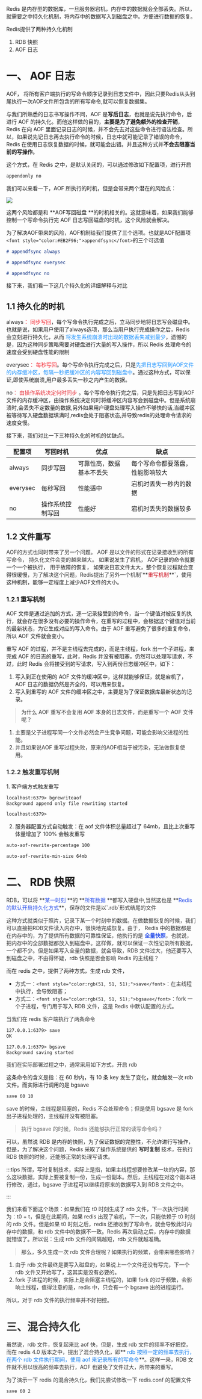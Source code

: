 Redis 是内存型的数据库，一旦服务器宕机，内存中的数据就会全部丢失。所以，就需要之中持久化机制，将内存中的数据写入到磁盘之中。方便进行数据的恢复。

Redis提供了两种持久化机制

1. RDB 快照
2. AOF 日志<font style="color:#40A9FF;"></font>

<h1 id="O2Np9">一、 AOF 日志</h1>
AOF， 将所有客户端执行的写命令顺序记录到日志文件中，因此只要Redis从头到尾执行一次AOF文件所包含的所有写命令,就可以恢复数据集。

与我们所熟悉的日志书写操作不同，AOF 是**写后日志**，也就是说先执行命令，后进行 AOF 的持久化。而他这样做的目的，**主要是为了避免额外的检查开销**，Redis 在向 AOF 里面记录日志的时候，并不会先去对这些命令进行语法检查。所以，如果说先记日志再去执行命令的时候，日志中就可能记录了错误的命令，Redis 在使用日志恢复数据的时候，就可能会出错。并且这种方式并**不会去阻塞当前的写操作**。

这个方式，在 Redis 之中，是默认关闭的，可以通过修改如下配置项，进行开启

```markdown
appendonly no
```

我们可以来看一下，AOF 所执行的时机，但是会带来两个潜在的风险点：

![](https://cdn.nlark.com/yuque/0/2024/png/22570918/1724080305346-e6841f9e-0d76-4bd5-a4ac-77f69970404c.png)

这两个风险都是和 **AOF写回磁盘 **的时机相关的。这就意味着，如果我们能够控制一个写命令执行完 AOF 日志写回磁盘的时机，这个风险就会解决。

为了解决AOF带来的风险，AOF机制给我们提供了三个选项。也就是AOF配置项`<font style="color:#EB2F96;">appendfsync</font>`的三个可选值

```markdown
# appendfsync always

# appendfsync everysec

# appendfsync no
```

接下来，我们看一下这几个持久化的详细解释与对比

<h2 id="Ra790">1.1 持久化的时机</h2>
always<font style="color:#F5222D;">： 同步写回</font>，每个写命令执行完成之后，立马同步地将日志写会磁盘中。也就是说，如果用户使用了always选项，那么当用户执行完成操作之后，Redis 会立刻进行持久化，从而 <font style="color:#1890FF;">将发生系统崩溃时出现的数据丢失减到最少</font>，遗憾的是，因为这种同步策略需要对硬盘进行大量的写入操作，所以 Redis 处理命令的速度会受到硬盘性能的限制

everysec<font style="color:#F5222D;">： 每秒写回</font>。每个写命令执行完成之后，只是<font style="color:#1890FF;">先把日志写回到AOF文件的内存缓冲区，每隔一秒把缓冲区的内容写回到磁盘中</font>。通过这种方式，可以保证,即使系统崩溃,用户最多丢失一秒之内产生的数据。

no<font style="color:#E8323C;">： 由操作系统决定何时同步</font> 。每个写命令执行完之后，只是先把日志写到AOF文件的内存缓冲区，由操作系统决定何时将缓冲区内容写会到磁盘中。但是系统崩溃时,会丢失不定数量的数据,另外如果用户硬盘处理写入操作不够快的话,当缓冲区被等待写入硬盘数据填满时,redis会处于阻塞状态,并导致redis的处理命令请求的速度变慢。 

接下来，我们对比一下三种持久化的时机的优缺点。

| **配置项** | **写回时机** | **优点** | **缺点** |
| --- | --- | --- | --- |
| always | 同步写回 | 可靠性高，数据基本不丢失 | 每个写命令都要落盘，性能影响较大 |
| everysec | 每秒写回 | 性能适中 | 宕机时丢失一秒内的数据 |
| no | 操作系统控制写回 | 性能好 | 宕机时丢失的数据较多 |


<h2 id="TVyIr">1.2 文件重写</h2>
<font style="color:rgb(51, 51, 51);">AOF的方式也同时带来了另一个问题。  AOF 是以文件的形式在记录接收到的所有写命令，  持久化文件会变的越来越大。</font><font style="color:#2F54EB;"> </font>如果说发生了宕机， AOF记录的命令就要一个一个被执行， 用于故障的恢复， 如果说日志文件太大，整个恢复过程就会变得很缓慢<font style="color:rgb(51, 51, 51);">，为了解决这个问题，Redis提出了另外一个机制</font>`**<font style="color:#CF1322;">重写机制</font>**`，使用这种机制，能够一定程度上减少AOF文件的大小。

<h3 id="NC4Ka">1.2.1 重写机制</h3>
AOF 文件是通过追加的方式，逐一记录接受到的命令，当一个键值对被反复的执行，就会存在很多没有必要的操作命令，在重写的过程中，会根据这个键值对当前的最新状态，为它生成对应的写入命令。由于 AOF 重写避免了很多的重复命令，所以 AOF 文件就会变小。

重写 AOF 的过程，并不是主线程去完成的，而是主线程，fork 出一个子进程，来完成 AOF 的日志的重写，此时，Redis 并没有被阻塞，仍然可以处理写请求，不过，此时 Redis 会将接受到的写请求，写入到两份日志缓冲区中，如下：

1. 写入到正在使用的 AOF 文件的缓冲区中，这样就能够保证，就是宕机了，AOF 日志的数据仍然是齐全的，可以用来恢复。
2. 写入到重写的 AOF 文件的缓冲区之中，主要是为了保证数据库最新状态的记录。

> <font style="color:rgb(51, 51, 51);">为什么 AOF 重写不会复用 AOF 本身的日志文件，而是重写一个 AOF 文件呢？</font><font style="color:rgb(51, 51, 51);background-color:#DF2A3F;"></font>
>

1. <font style="color:rgb(51, 51, 51);">主要是父子进程写同一个文件必然会产生竞争问题，可能会影响父进程的性能。</font>
2. <font style="color:rgb(51, 51, 51);">并且如果说AOF 重写过程失败，原来的AOF相当于被污染，无法做恢复使用。</font>

<h3 id="TN9Lt"><font style="color:rgb(51, 51, 51);">1.2.2 触发重写机制</font></h3>
1. 客户端方式触发重写

```markdown
localhost:6379> bgrewriteaof
Background append only file rewriting started

localhost:6379>
```

2. 服务器配置方式自动触发：在 aof 文件体积总量超过了 64mb，且比上次重写体量增加了 100% 会触发重写

```markdown
auto-aof-rewrite-percentage 100

auto-aof-rewrite-min-size 64mb
```

<h1 id="IuxqH">二、 RDB 快照</h1>
<font style="color:rgb(51, 51, 51);">RDB，可以将 </font>**<font style="color:#2F54EB;">某一时刻 </font>**<font style="color:rgb(51, 51, 51);">的 </font>**<font style="color:#2F54EB;">所有数据 </font>**<font style="color:rgb(51, 51, 51);">都写入硬盘中,当然这也是 </font>**<font style="color:#2F54EB;">Redis的默认开启持久化方式</font>**<font style="color:rgb(51, 51, 51);">，保存的文件是以</font>`<font style="color:rgb(51, 51, 51);">.rdb</font>`<font style="color:rgb(51, 51, 51);">形式结尾的文件</font>

<font style="color:rgb(51, 51, 51);">这种方式就类似于照片，记录下某一个时刻中的数据。在做数据恢复的时候，我们可以直接把RDB文件读入内存中，很快地完成恢复。由于， Redis 中的数据都是在内存中的，为了提供所有数据的可靠性保证，他执行的是 </font>**<font style="color:#2F54EB;">全量快照</font>**<font style="color:rgb(51, 51, 51);">，也就说，把内存中的全部数据都放入到磁盘中。这样做，就可以保证一次性记录所有数据，一个都不少。但是如果写入全量的数据，就会导致，RDB 文件过大，他还要写入到磁盘之中，不由得怀疑，rdb 快照是否会影响 Redis 的主线程？</font>

而在 redis 之中，提供了两种方式，生成 rdb 文件，

+ <font style="color:rgb(51, 51, 51);">方式一：</font>`<font style="color:rgb(51, 51, 51);">save</font>`<font style="color:rgb(51, 51, 51);">：在主线程中执行，会导致阻塞；</font>
+ <font style="color:rgb(51, 51, 51);">方式二：</font>`<font style="color:rgb(51, 51, 51);">bgsave</font>`<font style="color:rgb(51, 51, 51);">：fork  一个子进程，专门用于写入 RDB 文件，这是 Redis 中默认配置的方式。</font>

<font style="color:rgb(51, 51, 51);">当我们在 redis 客户端执行了两条命令</font>

```markdown
127.0.0.1:6379> save
OK

127.0.0.1:6379> bgsave
Background saving started
```

<font style="color:rgb(51, 51, 51);">我们在实际部署过程之中，通常采用如下方式，开启 rdb</font>

这条命令的含义是指：在 60 秒内，有 10 条 key 发生了变化，就会触发一次 rdb 文件。而实际进行调用的是 bgsave

```markdown
save 60 10
```

<font style="color:rgb(51, 51, 51);">save 的时候，主线程是阻塞的，Redis 不会处理命令；但是使用 bgsave 是 fork 出子进程处理的，主线程并没有被阻塞。</font>

> 执行 bgsave 的时候，Redis 还能够执行正常的读写命令吗？
>

可以，虽然说 RDB 是内存的快照，为了保证数据的完整性，不允许进行写操作，但是，<font style="color:rgb(51, 51, 51);">为了解决这个问题，Redis 采取了操作系统提供的 </font>**<font style="color:rgb(51, 51, 51);">写时复制</font>**<font style="color:rgb(51, 51, 51);"> 技术，在执行 RDB 快照的时候，还能够正常的处理写请求。</font>

:::tips
<font style="color:rgb(51, 51, 51);">所谓，写时复制技术，实际上是指，如果主线程想要修改某一块的内容，那么这块数据，实际上要被复制一份，生成一份副本。然后，主线程在对这个副本进行修改，通过，bgsave 子进程可以继续将原来的数据写入到 RDB 文件之中。</font>

:::

<font style="color:rgb(51, 51, 51);">我们来看下面这个场景：如果我们在 t0 时刻生成了 rdb 文件，下一次执行时间为：t0 + t，但是在此期间，如果 redis 出现了宕机，下一次，只能依赖于 t0 时刻的 rdb 文件。但是如果 t0 时刻之后，redis 还接收到了写命令，就会导致此时内存中的数据，和 rdb 文件中的数据不一致。Redis 再次启动之后，内存中的数据就错误了。所以说：生成 rdb 文件的间隔越短，rdb 文件就越准确。</font>

> <font style="color:rgb(51, 51, 51);">那么，多久生成一次 rdb 文件合理呢？如果执行的频繁，会带来哪些影响？</font>
>

1. <font style="color:rgb(51, 51, 51);">由于 rdb 文件最终是要写入磁盘的，如果说上一个文件还没有写完，下一个 rdb 文件又开始写了，这其实是没有必要的。</font>
2. <font style="color:rgb(51, 51, 51);">fork 子进程的时候，实际上是会阻塞主线程的，如果 fork 的过于频繁，会影响主线程，值得注意的是，redis 中，只会有一个 bgsave 出的进程运行。</font>

<font style="color:rgb(51, 51, 51);">所以，对于 rdb 文件的执行频率并不好把控。</font>

<h1 id="nUDwc"><font style="color:rgb(51, 51, 51);">三、混合持久化</font></h1>
<font style="color:rgb(51, 51, 51);">虽然说，rdb 文件，恢复起来比 aof 快，但是，生成 rdb 文件的频率不好把控，而在 redis 4.0 版本之中，提出了混合持久化，即</font>**<font style="color:#117CEE;"> rdb 按照一定的频率去执行，在两个 rdb 文件执行期间，使用 aof 来记录所有的写命令</font>**<font style="color:rgb(51, 51, 51);">。这样一来，RDB 文件就不用以很高的频率去执行，AOF 也避免了文件过大，所带来的重写。</font>

<font style="color:rgb(51, 51, 51);">为了演示一下 redis 的混合持久化，我们先尝试修改一下 redis.conf 的配置文件</font>

```markdown
save 60 2
```

